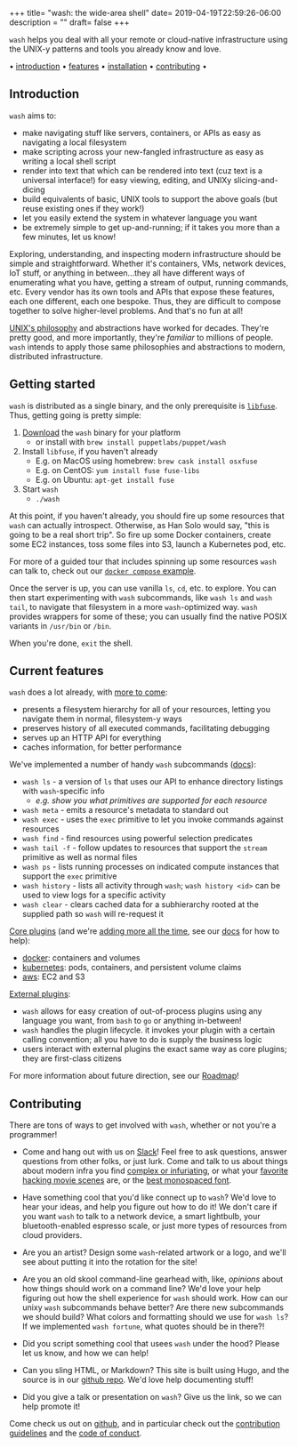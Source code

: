 +++
title= "wash: the wide-area shell"
date= 2019-04-19T22:59:26-06:00
description = ""
draft= false
+++

`wash` helps you deal with all your remote or cloud-native infrastructure using the UNIX-y patterns and tools you already know and love.

<div id="horizontalmenu">
    • <a href="#introduction">introduction</a>
    • <a href="#current-features">features</a>
    • <a href="#getting-started">installation</a>
    • <a href="#contributing">contributing</a>
    •
</div>

<script id="asciicast-248077" src="https://asciinema.org/a/248077.js" async></script>

## Introduction

`wash` aims to:

* make navigating stuff like servers, containers, or APIs as easy as navigating a local filesystem
* make scripting across your new-fangled infrastructure as easy as writing a local shell script
* render into text that which can be rendered into text (cuz text is a universal interface!) for easy viewing, editing, and UNIXy slicing-and-dicing
* build equivalents of basic, UNIX tools to support the above goals (but reuse existing ones if they work!)
* let you easily extend the system in whatever language you want
* be extremely simple to get up-and-running; if it takes you more than a few minutes, let us know!

Exploring, understanding, and inspecting modern infrastructure should be simple and straightforward. Whether it's containers, VMs, network devices, IoT stuff, or anything in between...they all have different ways of enumerating what you have, getting a stream of output, running commands, etc. Every vendor has its own tools and APIs that expose these features, each one different, each one bespoke. Thus, they are difficult to compose together to solve higher-level problems. And that's no fun at all!

[UNIX's philosophy](https://en.wikipedia.org/wiki/Unix_philosophy#Origin) and abstractions have worked for decades. They're pretty good, and more importantly, they're _familiar_ to millions of people. `wash` intends to apply those same philosophies and abstractions to modern, distributed infrastructure.

## Getting started

`wash` is distributed as a single binary, and the only prerequisite is [`libfuse`](https://github.com/libfuse/libfuse). Thus, getting going is pretty simple:

1. [Download](https://github.com/puppetlabs/wash/releases) the `wash` binary for your platform
   * or install with `brew install puppetlabs/puppet/wash`
2. Install `libfuse`, if you haven't already
   * E.g. on MacOS using homebrew: `brew cask install osxfuse`
   * E.g. on CentOS: `yum install fuse fuse-libs`
   * E.g. on Ubuntu: `apt-get install fuse`
3. Start `wash`
   * `./wash`

At this point, if you haven't already, you should fire up some resources that `wash` can actually introspect. Otherwise, as Han Solo would say, "this is going to be a real short trip". So fire up some Docker containers, create some EC2 instances, toss some files into S3, launch a Kubernetes pod, etc. 

For more of a guided tour that includes spinning up some resources `wash` can talk to, check out our [`docker compose` example](https://github.com/puppetlabs/wash#wash-by-example).

Once the server is up, you can use vanilla `ls`, `cd`, etc. to explore. You can then start experimenting with `wash` subcommands, like `wash ls` and `wash tail`, to navigate that filesystem in a more `wash`-optimized way. `wash` provides wrappers for some of these; you can usually find the native POSIX variants in `/usr/bin` or `/bin`.

When you're done, `exit` the shell.

## Current features

`wash` does a lot already, with [more to come](https://github.com/puppetlabs/wash#roadmap):

* presents a filesystem hierarchy for all of your resources, letting you navigate them in normal, filesystem-y ways
* preserves history of all executed commands, facilitating debugging
* serves up an HTTP API for everything
* caches information, for better performance

We've implemented a number of handy `wash` subcommands ([docs](/wash/docs#wash-commands)):

* `wash ls` - a version of `ls` that uses our API to enhance directory listings with `wash`-specific info
  - _e.g. show you what primitives are supported for each resource_
* `wash meta` - emits a resource's metadata to standard out
* `wash exec` - uses the `exec` primitive to let you invoke commands against resources
* `wash find` - find resources using powerful selection predicates
* `wash tail -f` - follow updates to resources that support the `stream` primitive as well as normal files
* `wash ps` - lists running processes on indicated compute instances that support the `exec` primitive
* `wash history` - lists all activity through `wash`; `wash history <id>` can be used to view logs for a specific activity
* `wash clear` - clears cached data for a subhierarchy rooted at the supplied path so `wash` will re-request it

[Core plugins](/wash/docs#core-plugins) (and we're [adding more all the time](https://github.com/puppetlabs/wash#roadmap), see our [docs](/wash/docs#plugin-concepts) for how to help):

* [docker](/wash/docs#docker): containers and volumes
* [kubernetes](/wash/docs#kubernetes): pods, containers, and persistent volume claims
* [aws](/wash/docs#aws): EC2 and S3

[External plugins](/wash/docs/external_plugins):

* `wash` allows for easy creation of out-of-process plugins using any language you want, from `bash` to `go` or anything in-between!
* `wash` handles the plugin lifecycle. it invokes your plugin with a certain calling convention; all you have to do is supply the business logic
* users interact with external plugins the exact same way as core plugins; they are first-class citizens

For more information about future direction, see our [Roadmap](https://github.com/puppetlabs/wash#roadmap)!

## Contributing

There are tons of ways to get involved with `wash`, whether or not you're a programmer!

- Come and hang out with us on [Slack](https://puppetcommunity.slack.com/app_redirect?channel=wash)! Feel free to ask questions, answer questions from other folks, or just lurk. Come and talk to us about things about modern infra you find [complex or infuriating](https://landscape.cncf.io/), or what your [favorite hacking movie scenes](https://www.youtube.com/watch?v=u1Ds9CeG-VY) are, or the [best monospaced font](https://fonts.google.com/specimen/Inconsolata). 

- Have something cool that you'd like connect up to `wash`? We'd love to hear your ideas, and help you figure out how to do it! We don't care if you want `wash` to talk to a network device, a smart lightbulb, your bluetooth-enabled espresso scale, or just more types of resources from cloud providers. 

- Are you an artist? Design some `wash`-related artwork or a logo, and we'll see about putting it into the rotation for the site!

- Are you an old skool command-line gearhead with, like, *opinions* about how things should work on a command line? We'd love your help figuring out how the shell experience for `wash` should work. How can our unixy `wash` subcommands behave better? Are there new subcommands we should build? What colors and formatting should we use for `wash ls`? If we implemented `wash fortune`, what quotes should be in there?!

- Did you script something cool that usees `wash` under the hood? Please let us know, and how we can help!

- Can you sling HTML, or Markdown? This site is built using Hugo, and the source is in our [github repo](https://github.com/puppetlabs/wash/tree/master/website). We'd love help documenting stuff!

- Did you give a talk or presentation on `wash`? Give us the link, so we can help promote it!

Come check us out on [github](https://github.com/puppetlabs/wash), and in particular check out the [contribution guidelines](https://github.com/puppetlabs/wash/blob/master/CONTRIBUTING.md) and the [code of conduct](https://github.com/puppetlabs/wash/blob/master/CODE_OF_CONDUCT.md).